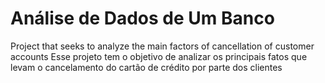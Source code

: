 # Análise de Dados de Um Banco
 Project that seeks to analyze the main factors of cancellation of customer accounts
Esse projeto tem o objetivo de analizar os principais fatos que levam o cancelamento do cartão de crédito por parte dos clientes
